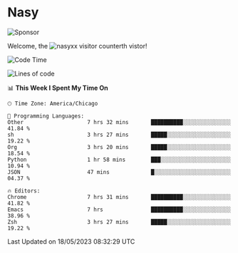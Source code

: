 # Nasy

<!--
<p align="center">
<img height="200" src="https://github-readme-stats.vercel.app/api?username=nasyxx&count_private=true&show_icons=true&theme=dracula&include_all_commits=true"/>
<img height="200" src="https://github-readme-stats.vercel.app/api/top-langs/?username=nasyxx&theme=dracula&hide=html,jupyter+notebook&count_private=true&show_icons=true"/>
</p>

  
----------------
-->

![Sponsor](https://img.shields.io/static/v1.svg?label=Sponsor&message=%E2%9D%A4&logo=GitHub&style=flat&color=pink)
 
Welcome, the ![nasyxx visitor counter](https://count.getloli.com/get/@nasyxx?theme=rule34)th vistor!
 
<!--START_SECTION:waka-->
![Code Time](http://img.shields.io/badge/Code%20Time-3%2C527%20hrs%2010%20mins-blue)

![Lines of code](https://img.shields.io/badge/From%20Hello%20World%20I%27ve%20Written-6.2%20million%20lines%20of%20code-blue)

📊 **This Week I Spent My Time On** 

```text
🕑︎ Time Zone: America/Chicago

💬 Programming Languages: 
Other                    7 hrs 32 mins       ██████████░░░░░░░░░░░░░░░   41.84 % 
sh                       3 hrs 27 mins       █████░░░░░░░░░░░░░░░░░░░░   19.22 % 
Org                      3 hrs 20 mins       █████░░░░░░░░░░░░░░░░░░░░   18.54 % 
Python                   1 hr 58 mins        ███░░░░░░░░░░░░░░░░░░░░░░   10.94 % 
JSON                     47 mins             █░░░░░░░░░░░░░░░░░░░░░░░░   04.37 % 

🔥 Editors: 
Chrome                   7 hrs 31 mins       ██████████░░░░░░░░░░░░░░░   41.82 % 
Emacs                    7 hrs               ██████████░░░░░░░░░░░░░░░   38.96 % 
Zsh                      3 hrs 27 mins       █████░░░░░░░░░░░░░░░░░░░░   19.22 % 
```


 Last Updated on 18/05/2023 08:32:29 UTC
<!--END_SECTION:waka-->

<!-- ![visitors](https://visitor-badge.laobi.icu/badge?page_id=nasyxx.nasyxx) -->

